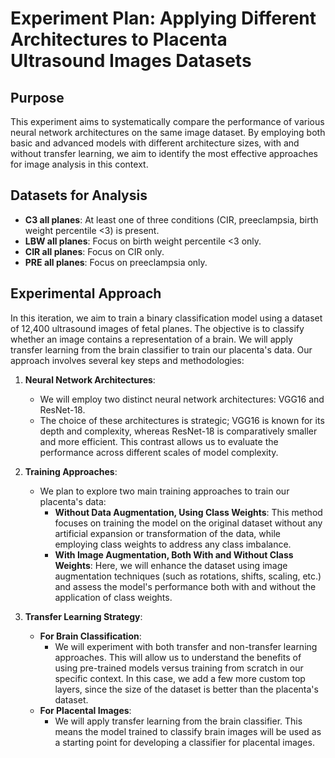 # **Experiment Plan: Applying Different Architectures to Placenta Ultrasound Images Datasets**

## **Purpose**
This experiment aims to systematically compare the performance of various neural network architectures on the same image dataset. By employing both basic and advanced models with different architecture sizes, with and without transfer learning, we aim to identify the most effective approaches for image analysis in this context.

## **Datasets for Analysis**
- **C3 all planes**: At least one of three conditions (CIR, preeclampsia, birth weight percentile <3) is present.
- **LBW all planes**: Focus on birth weight percentile <3 only.
- **CIR all planes**: Focus on CIR only.
- **PRE all planes**: Focus on preeclampsia only.

## **Experimental Approach**

In this iteration, we aim to train a binary classification model using a dataset of 12,400 ultrasound images of fetal planes. The objective is to classify whether an image contains a representation of a brain. We will apply transfer learning from the brain classifier to train our placenta's data. Our approach involves several key steps and methodologies:

1. **Neural Network Architectures**: 
   - We will employ two distinct neural network architectures: VGG16 and ResNet-18. 
   - The choice of these architectures is strategic; VGG16 is known for its depth and complexity, whereas ResNet-18 is comparatively smaller and more efficient. This contrast allows us to evaluate the performance across different scales of model complexity.

2. **Training Approaches**: 
   - We plan to explore two main training approaches to train our placenta's data:
     - **Without Data Augmentation, Using Class Weights**: This method focuses on training the model on the original dataset without any artificial expansion or transformation of the data, while employing class weights to address any class imbalance.
     - **With Image Augmentation, Both With and Without Class Weights**: Here, we will enhance the dataset using image augmentation techniques (such as rotations, shifts, scaling, etc.) and assess the model's performance both with and without the application of class weights.

3. **Transfer Learning Strategy**: 
   - **For Brain Classification**:
     - We will experiment with both transfer and non-transfer learning approaches. This will allow us to understand the benefits of using pre-trained models versus training from scratch in our specific context. In this case, we add a few more custom top layers, since the size of the dataset is better than the placenta's dataset.
   - **For Placental Images**:
     - We will apply transfer learning from the brain classifier. This means the model trained to classify brain images will be used as a starting point for developing a classifier for placental images.
